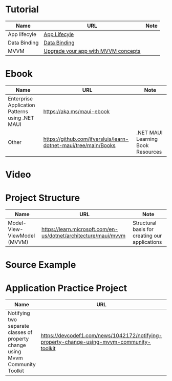 # Tutorial
Name | URL | Note
--- | --- | --- |
| App lifecyle | [App Lifecyle](./Tutorials/app_lifecycle.md.md) |  |
| Data Binding | [Data Binding](./Tutorials/data_binding.md) |  |
| MVVM | [Upgrade your app with MVVM concepts](https://learn.microsoft.com/en-gb/dotnet/maui/tutorials/notes-mvvm/?view=net-maui-8.0) |  |
# Ebook

Name | URL | Note
--- | --- | --- |
| Enterprise Application Patterns using .NET MAUI | https://aka.ms/maui-ebook | |
| Other | https://github.com/jfversluis/learn-dotnet-maui/tree/main/Books | .NET MAUI Learning Book Resources |

# Video

# Project Structure

Name | URL | Note
--- | --- | --- |
| Model-View-ViewModel (MVVM) | https://learn.microsoft.com/en-us/dotnet/architecture/maui/mvvm | Structural basis for creating our applications |

# Source Example

# Application Practice Project


Name | URL | Note
--- | --- | --- |
| Notifying two separate classes of property change using Mvvm Community Toolkit | https://devcodef1.com/news/1042172/notifying-property-change-using-mvvm-community-toolkit | |
